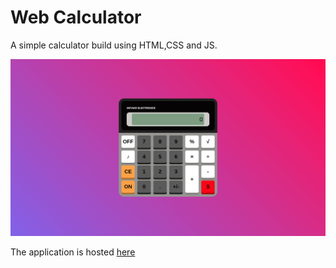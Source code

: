 # Web Calculator
A simple calculator build using HTML,CSS and JS.

![image](Screenshot.png)

The application is hosted [here](https://meyako98.github.io/Web-Calculator/)
